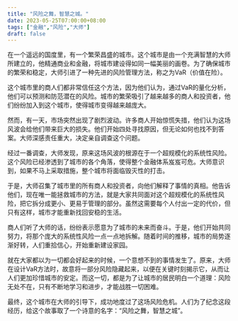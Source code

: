 ```yaml
---
title: "风险之舞，智慧之城。"
date: 2023-05-25T07:00:00+08:00
tags: ["金融","风险","大师"]
draft: false
---
```


在一个遥远的国度里，有一个繁荣昌盛的城市。这个城市是由一个充满智慧的大师所建立的，他精通商业和金融，将城市建设得如同一幅美丽的画卷。为了确保城市的繁荣和稳定，大师引进了一种先进的风险管理方法，称之为VaR（价值在险）。

这个城市里的商人们都非常信任这个方法，因为他们认为，通过VaR的量化分析，他们可以预测和防范潜在的风险。城市的繁荣吸引了越来越多的商人和投资者，他们纷纷加入到这个城市，使得城市变得越来越庞大。

然而，有一天，市场突然出现了剧烈波动。许多商人开始惊慌失措，他们认为这场风波会给他们带来巨大的损失。他们开始四处寻找原因，但无论如何也找不到答案。大师深感责任重大，决定亲自调查这个问题。

经过一番调查，大师发现，原来这场风波的根源在于一个超规模化的系统性风险。这个风险已经渗透到了城市的各个角落，使得整个金融体系岌岌可危。大师意识到，如果不马上采取措施，整个城市将面临毁灭性的打击。

于是，大师召集了城市里的所有商人和投资者，向他们解释了事情的真相。他告诉他们，现在唯一能拯救城市的方法，就是大家共同面对这个超规模化的系统性风险，把它拆分成更小、更易于管理的部分。虽然这需要每个人付出一定的代价，但只有这样，城市才能重新找回安稳的生活。

商人们听了大师的话，纷纷表示愿意为了城市的未来而奋斗。于是，他们开始共同努力，将那个庞大的系统性风险一点一点地拆解。随着时间的推移，城市的局势逐渐好转，人们重拾信心，开始重新建设家园。

就在大家都以为一切都会好起来的时候，一个意想不到的事情发生了。原来，大师在设计VaR方法时，故意将一部分风险隐藏起来，以便在关键时刻揭示它，从而让人们更加珍惜城市的安定。而这一切，都是为了让城市的居民明白一个道理：风险无处不在，只有不断地学习和进步，才能战胜一切困难。

最终，这个城市在大师的引导下，成功地度过了这场风险危机。人们为了纪念这段经历，给这个故事取了一个诗意的名字：“风险之舞，智慧之城”。